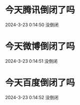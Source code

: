 # 今天腾讯倒闭了吗

2024-3-23 0:14:50 没倒闭

# 今天微博倒闭了吗

2024-3-23 0:14:51 没倒闭

# 今天百度倒闭了吗

2024-3-23 0:14:52 没倒闭

